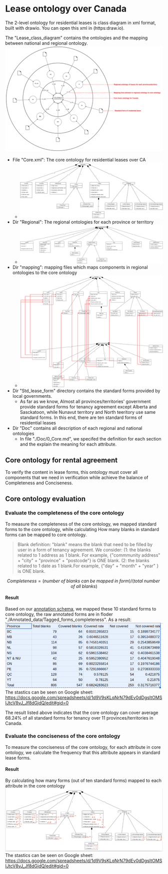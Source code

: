 # Lease ontology over Canada

The 2-level ontology for residential leases is class diagram in xml format, built with drawio. You can open this xml in (https:draw.io). 

The "Lease_class_diagram" contains the ontologies and the mapping between national and regional ontology.
![](./Structure.png)

- File "Core.xml": The core ontology for residential leases over CA
    - ![](./core.png)
- Dir "Regional": The regional ontologies for each province or territory
    - ![](./regional_YT.png)
- Dir "mapping": mapping files which maps components in regional ontologies to the core ontology
    - ![](./mapping_YT.png)
- Dir "Std_lease_form" directory contains the standard forms provided by local governments.
    - As far as we know, Almost all provinces/territories' government provide standard forms for tenancy agreement except Alberta and Sasckatoon, while Nunavut territory and North teeritory use same standard forms. In this end, there are ten standard forms of residential leases
- Dir "Doc" contains all description of each regional and national ontologies 
    - In file "./Doc/0_Core.md", we specifed the definition for each section and the explain the meaning for each attribute. 

## Core ontology for rental agreement 
To verify the content in lease forms, this ontology must cover all components that we need in verification while achieve the balance of Completeness and Conciseness. 

## Core ontology evaluation 

### Evaluate the completeness of the core ontology 


To measure the completeness of the core ontology, we mapped standard forms to the core ontology, while calculating How many blanks in standard forms can be mapped to core ontology. 

> Blank definition: "blank" means the blank that need to be filled by user in a form of tenancy agreement. We consider:
> (1: the blanks related to 1 address as 1 blank. For example, {"commmunity address" + "city" + "province" + "postcode"} is ONE blank. (2: the blanks related to 1 date as 1 blank.For example, {"day" + "month" + "year" } is ONE blank. 

$$ 
Completeness = (number\; of\; blanks\; can\; be\; mapped\; in\; form) /(total\; number\; of\; all\; blanks)
$$

#### Result 

Based on our [annotation schema](./Annotated_data/Annotation_schema.md), we mapped these 10 standard forms to core ontology, the raw annotated forms are in floder "./Annotated_data/Tagged_forms_completeness". As a result: 
![](Complete_result.png)The stastics can be seen on Google sheet: https://docs.google.com/spreadsheets/d/1d9V9sKLqNrN79dEv0dDgsItOMSIJtcV8vJ_Jf8dGjdQ/edit#gid=0


The result listed above indicates that the core ontology can cover average 68.24% of all standard forms for tenancy over 11 provinces/territories in Canada. 



### Evaluate the conciseness of the core ontology 

To measure the conciseness of the core ontology, for each attribute in core ontology, we calculate the frequency that this attribute appears in standard lease forms. 

#### Result 

By calculating how many forms (out of ten standard forms) mapped to each attribute in the core ontology
![](consiceness.png)
The stastics can be seen on Google sheet: https://docs.google.com/spreadsheets/d/1d9V9sKLqNrN79dEv0dDgsItOMSIJtcV8vJ_Jf8dGjdQ/edit#gid=0


